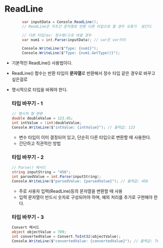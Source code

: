 # ReadLine

```C#
        var inputData = Console.ReadLine();
        // ReadLine은 무조건 문자열로 반환 다른 타입으로 할 경우 오류가  생긴다.

        // 다른 타입(ex: 정수형)으로 바꿀 경우
        var num1 = int.Parse(inputData); // var은 var끼리 

        Console.WriteLine($"Type: {num1}");
        Console.WriteLine($"Type: {num1.GetType()}");
```
  * 기본적인 ReadLine() 사용법이다.
  * ReadLine() 함수는 반환 타입이 **문자열**로 반환해서 정수 타입 같은 경우로 바꾸고 싶은걸로
  * 명시적으로 타입을 바꿔야 한다.
    ### 타입 바꾸기 - 1
    ```C#
    // 명시적 형 변환
    double doubleValue = 123.45;
    int intValue = (int)doubleValue;
    Console.WriteLine($"intValue: {intValue}"); // 출력값: 123
    ```
    * 변수 타입이 이미 결정되어 있고, 단순히 다른 타입으로 변환할 때 사용한다.
    * 간단하고 직관적인 방법

    ### 타입 바꾸기 - 2
    ```C#
    // Parse() 메서드
    string inputString = "456";
    int parsedValue = int.Parse(inputString);
    Console.WriteLine($"parsedValue: {parsedValue}"); // 출력값: 456
    ```
    * 주로 사용자 입력(ReadLine)등의 문자열을 변환할 때 사용
    * 입력 문자열이 반드시 숫자로 구성되어야 하며, 예외 처리를 추가로 구현해야 한다.


    ### 타입 바꾸기 - 3
    ```C#
    Convert 메서드
    object objectValue = 789;
    int convertedValue = Convert.ToInt32(objectValue);
    Console.WriteLine($"convertedValue: {convertedValue}"); // 출력값: 789


